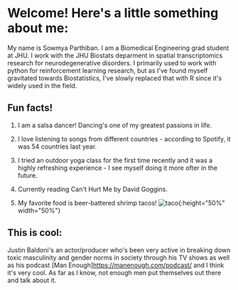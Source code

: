 
# Welcome! Here's a little something about me:

My name is Sowmya Parthiban. I am a Biomedical Engineering grad student 
at JHU. I work with the JHU Biostats deparment in spatial transcriptomics research for neurodegenerative disorders. I primarily used to work with python for reinforcement learning research, but as I've found myself gravitated towards Biostatistics, I've slowly replaced that with R since it's widely used in the field. 

## Fun facts!

  1. I am a salsa dancer! Dancing's one of my greatest passions in life. 
  
  2. I love listening to songs from different countries - according to Spotify, it was 54 countries last year.
  
  3. I tried an outdoor yoga class for the first time recently and it was a highly refreshing experience - I see myself doing it more ofter in the future. 
  
  4. Currently reading Can't Hurt Me by David Goggins. 
  
  5. My favorite food is beer-battered shrimp tacos!
  ![taco](https://chelasmexicangrill.com/wp-content/uploads/2019/12/Hilarious-Taco-Memes-I-will-Find-Them.jpg){:height="50%" width="50%"}
  
## This is cool: 

  Justin Baldoni's an actor/producer who's been very active in 
  breaking down toxic masculinity and gender norms in  society through his TV shows as well as his podcast [Man Enough]https://manenough.com/podcast/  and I think it's very cool. As far as I know, not enough men put themselves out there and talk about it.  

